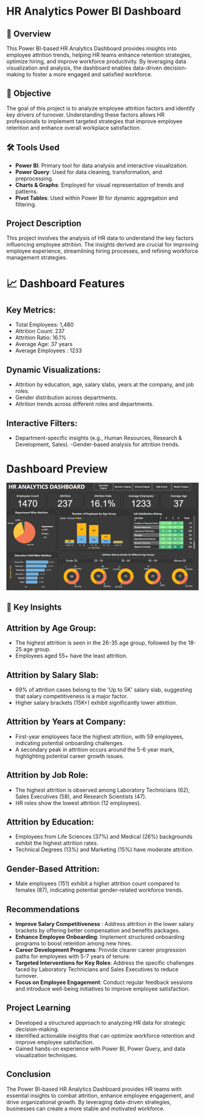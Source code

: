 # HR Analytics Power BI Dashboard
## 📌 Overview
This Power BI-based HR Analytics Dashboard provides insights into employee attrition trends, helping HR teams enhance retention strategies, optimize hiring, and improve workforce productivity. By leveraging data visualization and analysis, the dashboard enables data-driven decision-making to foster a more engaged and satisfied workforce.

## 📌 Objective
The goal of this project is to analyze employee attrition factors and identify key drivers of turnover. Understanding these factors allows HR professionals to implement targeted strategies that improve employee retention and enhance overall workplace satisfaction.

## 🛠 Tools Used
- **Power BI**: Primary tool for data analysis and interactive visualization.
- **Power Query**: Used for data cleaning, transformation, and preprocessing.
- **Charts & Graphs**: Employed for visual representation of trends and patterns.
- **Pivot Tables**: Used within Power BI for dynamic aggregation and filtering.

## Project Description
This project involves the analysis of HR data to understand the key factors influencing employee attrition. The insights derived are crucial for improving employee experience, streamlining hiring processes, and refining workforce management strategies.

# 📈 Dashboard Features
## Key Metrics:
- Total Employees: 1,480
- Attrition Count: 237
- Attrition Ratio: 16.1%
- Average Age: 37 years
- Average Employees : 1233
  
## Dynamic Visualizations:
- Attrition by education, age, salary slabs, years at the company, and job roles.
- Gender distribution across departments.
- Attrition trends across different roles and departments.

## Interactive Filters:
- Department-specific insights (e.g., Human Resources, Research & Development, Sales).
-Gender-based analysis for attrition trends.

# Dashboard Preview
![Dashboard Preview](HRAnalyticsDashboard.png)

## 📌 Key Insights
## Attrition by Age Group:

- The highest attrition is seen in the 26-35 age group, followed by the 18-25 age group.
- Employees aged 55+ have the least attrition.

## Attrition by Salary Slab:
- 69% of attrition cases belong to the 'Up to 5K' salary slab, suggesting that salary competitiveness is a major factor.
- Higher salary brackets (15K+) exhibit significantly lower attrition.

## Attrition by Years at Company:
- First-year employees face the highest attrition, with 59 employees, indicating potential onboarding challenges.
- A secondary peak in attrition occurs around the 5-6 year mark, highlighting potential career growth issues.

## Attrition by Job Role:
- The highest attrition is observed among Laboratory Technicians (62), Sales Executives (58), and Research Scientists (47).
- HR roles show the lowest attrition (12 employees).

## Attrition by Education:

- Employees from Life Sciences (37%) and Medical (26%) backgrounds exhibit the highest attrition rates.
- Technical Degrees (13%) and Marketing (15%) have moderate attrition.

## Gender-Based Attrition:
- Male employees (151) exhibit a higher attrition count compared to females (87), indicating potential gender-related workforce trends.

## Recommendations

- **Improve Salary Competitiveness** : Address attrition in the lower salary brackets by offering better compensation and benefits packages.
- **Enhance Employee Onboarding**: Implement structured onboarding programs to boost retention among new hires.
- **Career Development Programs**: Provide clearer career progression paths for employees with 5-7 years of tenure.
- **Targeted Interventions for Key Roles**: Address the specific challenges faced by Laboratory Technicians and Sales Executives to reduce turnover.
- **Focus on Employee Engagement**: Conduct regular feedback sessions and introduce well-being initiatives to improve employee satisfaction.
  
## Project Learning
- Developed a structured approach to analyzing HR data for strategic decision-making.
- Identified actionable insights that can optimize workforce retention and improve employee satisfaction.
- Gained hands-on experience with Power BI, Power Query, and data visualization techniques.

## Conclusion
The Power BI-based HR Analytics Dashboard provides HR teams with essential insights to combat attrition, enhance employee engagement, and drive organizational growth. By leveraging data-driven strategies, businesses can create a more stable and motivated workforce.
